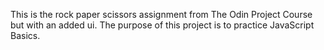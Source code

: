 This is the rock paper scissors assignment from The Odin Project Course but with an added ui. The purpose of this project is to practice JavaScript Basics. 
